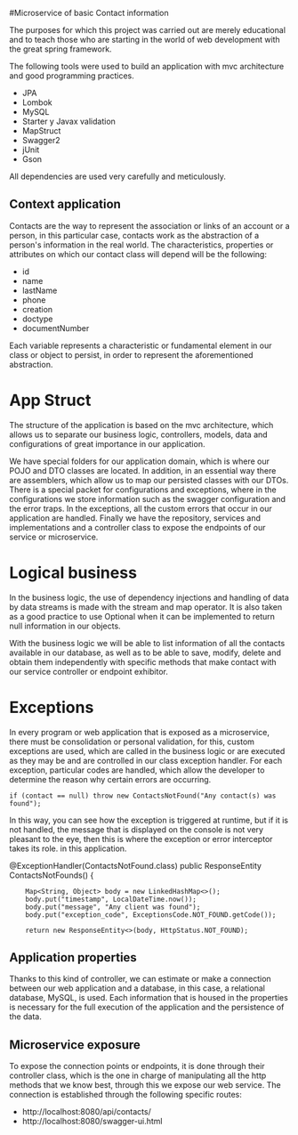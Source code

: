 #Microservice of basic Contact information

The purposes for which this project was carried out are merely educational and to teach those who are starting in the world of web development with the great spring framework.

The following tools were used to build an application with mvc architecture and good programming practices.

* JPA
* Lombok
* MySQL
* Starter y Javax validation
* MapStruct
* Swagger2
* jUnit
* Gson

All dependencies are used very carefully and meticulously.

## Context application
Contacts are the way to represent the association or links of an account or a person, in this particular case, contacts work as the abstraction of a person's information in the real world. The characteristics, properties or attributes on which our contact class will depend will be the following:

* id
* name
* lastName
* phone
* creation
* doctype
* documentNumber

Each variable represents a characteristic or fundamental element in our class or object to persist, in order to represent the aforementioned abstraction.

# App Struct

The structure of the application is based on the mvc architecture, which allows us to separate our business logic, controllers, models, data and configurations of great importance in our application.

We have special folders for our application domain, which is where our POJO and DTO classes are located. In addition, in an essential way there are assemblers, which allow us to map our persisted classes with our DTOs. There is a special packet for configurations and exceptions, where in the configurations we store information such as the swagger configuration and the error traps. In the exceptions, all the custom errors that occur in our application are handled. Finally we have the repository, services and implementations and a controller class to expose the endpoints of our service or microservice.

# Logical business
In the business logic, the use of dependency injections and handling of data by data streams is made with the stream and map operator. It is also taken as a good practice to use Optional when it can be implemented to return null information in our objects.

With the business logic we will be able to list information of all the contacts available in our database, as well as to be able to save, modify, delete and obtain them independently with specific methods that make contact with our service controller or endpoint exhibitor.

# Exceptions

In every program or web application that is exposed as a microservice, there must be consolidation or personal validation, for this, custom exceptions are used, which are called in the business logic or are executed as they may be and are controlled in our class exception handler. For each exception, particular codes are handled, which allow the developer to determine the reason why certain errors are occurring.

`if (contact == null)
throw new ContactsNotFound("Any contact(s) was found");`

In this way, you can see how the exception is triggered at runtime, but if it is not handled, the message that is displayed on the console is not very pleasant to the eye, then this is where the exception or error interceptor takes its role. in this application.

@ExceptionHandler(ContactsNotFound.class)
public ResponseEntity<Object> ContactsNotFounds() {

        Map<String, Object> body = new LinkedHashMap<>();
        body.put("timestamp", LocalDateTime.now());
        body.put("message", "Any client was found");
        body.put("exception_code", ExceptionsCode.NOT_FOUND.getCode());

        return new ResponseEntity<>(body, HttpStatus.NOT_FOUND);


## Application properties

Thanks to this kind of controller, we can estimate or make a connection between our web application and a database, in this case, a relational database, MySQL, is used. Each information that is housed in the properties is necessary for the full execution of the application and the persistence of the data.

## Microservice exposure

To expose the connection points or endpoints, it is done through their controller class, which is the one in charge of manipulating all the http methods that we know best, through this we expose our web service. The connection is established through the following specific routes: 
* http://localhost:8080/api/contacts/
* http://localhost:8080/swagger-ui.html
